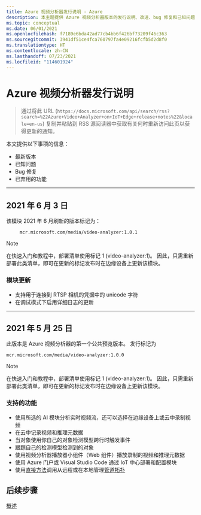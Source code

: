 ```yaml
---
title: Azure 视频分析器发行说明 - Azure
description: 本主题提供 Azure 视频分析器版本的发行说明、改进、bug 修复和已知问题。
ms.topic: conceptual
ms.date: 06/01/2021
ms.openlocfilehash: f7189e6bda42ad77cb4bb6f426bf73209f46c363
ms.sourcegitcommit: 3941df51ce4fca760797fa4e09216fcfb5d2d8f0
ms.translationtype: HT
ms.contentlocale: zh-CN
ms.lasthandoff: 07/23/2021
ms.locfileid: "114601924"
---
```

# <a name="azure-video-analyzer-release-notes"></a>Azure 视频分析器发行说明

>通过将此 URL (`https://docs.microsoft.com/api/search/rss?search=%22Azure+Video+Analyzer+on+IoT+Edge+release+notes%22&locale=en-us`) 复制并粘贴到 RSS 源阅读器中获取有关何时重新访问此页以获得更新的通知。

本文提供以下事项的信息：

* 最新版本
* 已知问题
* Bug 修复
* 已弃用的功能

<hr width=100%>

## <a name="june-3-2021"></a>2021 年 6 月 3 日

该模块 2021 年 6 月刷新的版本标记为：

```
     mcr.microsoft.com/media/video-analyzer:1.0.1
```
> [!NOTE]
> 在快速入门和教程中，部署清单使用标记 1 (video-analyzer:1)。 因此，只需重新部署此类清单，即可在更新的标记发布时在边缘设备上更新该模块。

### <a name="module-updates"></a>模块更新
* 支持用于连接到 RTSP 相机的凭据中的 unicode 字符
* 在调试模式下启用详细日志的更新

<hr width=100%>

## <a name="may-25-2021"></a>2021 年 5 月 25 日

此版本是 Azure 视频分析器的第一个公共预览版本。 发行标记为

```
mcr.microsoft.com/media/video-analyzer:1.0.0
```

> [!NOTE]
> 在快速入门和教程中，部署清单使用标记 1 (video-analyzer:1)。 因此，只需重新部署此类清单，即可在更新的标记发布时在边缘设备上更新该模块。

### <a name="supported-functionalities"></a>支持的功能

* 使用所选的 AI 模块分析实时视频流，还可以选择在边缘设备上或云中录制视频
* 在云中记录视频和推理元数据
* 当对象使用你自己的对象检测模型跨行时触发事件
* 跟踪自己的检测模型检测到的对象 
* 使用视频分析器播放器小组件（Web 组件）播放录制的视频和推理元数据
* 使用 Azure 门户或 Visual Studio Code 通过 IoT 中心部署和配置模块
* 使用[直接方法](direct-methods.md)调用从远程或在本地管理[管道拓扑](pipeline.md#pipeline-topologies)

## <a name="next-steps"></a>后续步骤

[概述](overview.md)
